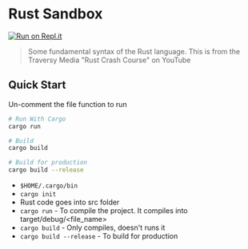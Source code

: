 # Rust Sandbox
[![Run on Repl.it](https://repl.it/badge/github/bradtraversy/rust_sandbox)](https://repl.it/github/bradtraversy/rust_sandbox)

> Some fundamental syntax of the Rust language. This is from the Traversy Media "Rust Crash Course" on YouTube

## Quick Start
Un-comment the file function to run

``` bash
# Run With Cargo
cargo run

# Build
cargo build

# Build for production
cargo build --release
```


- `$HOME/.cargo/bin` 
- `cargo init`
- Rust code goes into src folder
- `cargo run` - To compile the project. It compiles into target/debug/<file_name>
- `cargo build` - Only compiles, doesn't runs it
- `cargo build --release` - To build for production
